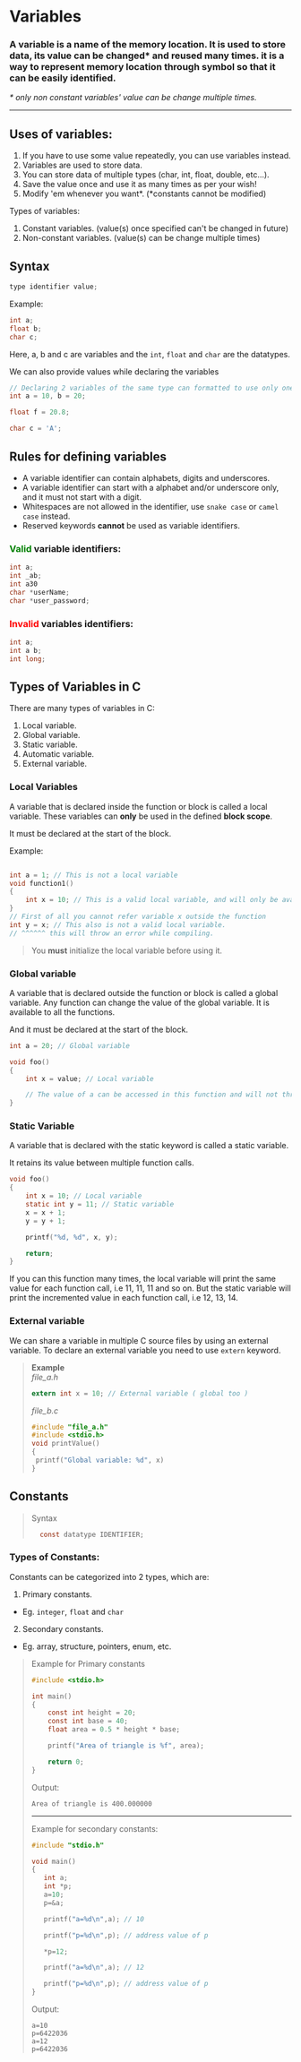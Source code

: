# Variables

### A **variable** is a name of the memory location. It is used to store data, its value can be changed\* and reused many times. it is a way to represent memory location through symbol so that it can be easily identified.

_\* only non constant variables' value can be change multiple times._

---

## Uses of variables:

1. If you have to use some value repeatedly, you can use variables instead.
2. Variables are used to store data.
3. You can store data of multiple types (char, int, float, double, etc...).
4. Save the value once and use it as many times as per your wish!
5. Modify 'em whenever you want*. (*constants cannot be modified)

Types of variables:

1. Constant variables. (value(s) once specified can't be changed in future)
2. Non-constant variables. (value(s) can be change multiple times)

## Syntax

```c
type identifier value;
```

Example:

```c
int a;
float b;
char c;
```

Here, a, b and c are variables and the `int`, `float` and `char` are the datatypes.

We can also provide values while declaring the variables

```c
// Declaring 2 variables of the same type can formatted to use only one line of code and reduce boilerplate code.
int a = 10, b = 20;

float f = 20.8;

char c = 'A';
```

## Rules for defining variables

- A variable identifier can contain alphabets, digits and underscores.
- A variable identifier can start with a alphabet and/or underscore only, and it must not start with a digit.
- Whitespaces are not allowed in the identifier, use `snake case` or `camel case` instead.
- Reserved keywords **cannot** be used as variable identifiers.

### <span style="color:green;">Valid</span> variable identifiers:

```c
int a;
int _ab;
int a30
char *userName;
char *user_password;
```

### <span style="color:red;">Invalid</span> variables identifiers:

```c
int a;
int a b;
int long;
```

## Types of Variables in **C**

There are many types of variables in C:

1. Local variable.
2. Global variable.
3. Static variable.
4. Automatic variable.
5. External variable.

### Local Variables

A variable that is declared inside the function or block is called a local variable. These variables can **only** be used in the defined **block scope**.

It must be declared at the start of the block.

Example:

```c

int a = 1; // This is not a local variable
void function1()
{
    int x = 10; // This is a valid local variable, and will only be available to use in this function.
}
// First of all you cannot refer variable x outside the function
int y = x; // This also is not a valid local variable.
// ^^^^^^ this will throw an error while compiling.
```

> You **must** initialize the local variable before using it.

### Global variable

A variable that is declared outside the function or block is called a global variable. Any function can change the value of the global variable. It is available to all the functions.

And it must be declared at the start of the block.

```c
int a = 20; // Global variable

void foo()
{
    int x = value; // Local variable

    // The value of a can be accessed in this function and will not throw any error while compiling.
}
```

### Static Variable

A variable that is declared with the static keyword is called a static variable.

It retains its value between multiple function calls.

```c
void foo()
{
    int x = 10; // Local variable
    static int y = 11; // Static variable
    x = x + 1;
    y = y + 1;

    printf("%d, %d", x, y);

    return;
}
```

If you can this function many times, the local variable will print the same value for each function call, i.e 11, 11, 11 and so on. But the static variable will print the incremented value in each function call, i.e 12, 13, 14.

### External variable

We can share a variable in multiple C source files by using an external variable. To declare an external variable you need to use `extern` keyword.

> **Example**  
> _file_a.h_
>
> ```c
> extern int x = 10; // External variable ( global too )
> ```
>
> _file_b.c_
>
> ```c
> #include "file_a.h"
> #include <stdio.h>
> void printValue()
> {
>  printf("Global variable: %d", x)
> }
> ```

## Constants

> Syntax
>
> ```c
>   const datatype IDENTIFIER;
> ```

### Types of Constants:

Constants can be categorized into 2 types, which are:

1. Primary constants.

- Eg. `integer`, `float` and `char`

2. Secondary constants.

- Eg. array, structure, pointers, enum, etc.

> Example for Primary constants
>
> ```c
> #include <stdio.h>
>
> int main()
> {
>     const int height = 20;
>     const int base = 40;
>     float area = 0.5 * height * base;
>
>     printf("Area of triangle is %f", area);
>
>     return 0;
> }
> ```
>
> Output:
>
> ```
> Area of triangle is 400.000000
> ```
>
> ---
>
> Example for secondary constants:
>
> ```c
> #include "stdio.h"
>
> void main()
> {
>    int a;
>    int *p;
>    a=10;
>    p=&a;
>
>    printf("a=%d\n",a); // 10
>
>    printf("p=%d\n",p); // address value of p
>
>    *p=12;
>
>    printf("a=%d\n",a); // 12
>
>    printf("p=%d\n",p); // address value of p
> }
> ```
>
> Output:
>
> ```text
> a=10
> p=6422036
> a=12
> p=6422036
> ```
